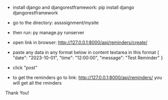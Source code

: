 - install django and djangorestframework:
 pip install django djangorestframework

- go to the directory: assssignment/mysite

- then run: py manage.py runserver

- open link in browser: http://127.0.0.1:8000/api/reminders/create/

- paste any data in any format below in content textarea in this format
  {
          "date": "2023-10-01",
          "time": "12:00:00",
          "message": "Test Reminder"
  }

- click "post"

- to get the reminders go to link: http://127.0.0.1:8000/api/reminders/
  you will get all the rminders
  
Thank You!
